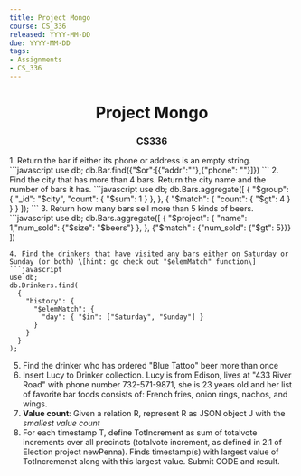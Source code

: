 ```yaml
---
title: Project Mongo
course: CS_336
released: YYYY-MM-DD
due: YYYY-MM-DD
tags:
- Assignments
- CS_336
---
```

<center><h1>Project Mongo</h1></center>
<center><h3>CS336</h3></center>
1. Return the bar if either its phone or address is an empty string.
```javascript
use db;
db.Bar.find({"$or":[{"addr":""},{"phone": ""}]})
```
2. Find the city that has more than 4 bars. Return the city name and the number of bars it has.
```javascript
use db;
db.Bars.aggregate([
  {
    "$group": {
      "_id": "$city",
      "count": {
        "$sum": 1
      }
    },
  },
  {
    "$match": { "count": { "$gt": 4 } }
  }
]);
```
3. Return how many bars sell more than 5 kinds of beers.
```javascript
use db;
db.Bars.aggregate([
    {
      "$project": {
        "name": 1,"num_sold": {"$size": "$beers"}
      },
    },
    {"$match" : {"num_sold": {"$gt": 5}}}
])

```
4. Find the drinkers that have visited any bars either on Saturday or Sunday (or both) \[hint: go check out "$elemMatch" function\]
```javascript
use db;
db.Drinkers.find(
  {
    "history": {
      "$elemMatch": {
        "day": { "$in": ["Saturday", "Sunday"] }
      }
    }
  }
);
```
5. Find the drinker who has ordered "Blue Tattoo" beer more than once
6. Insert Lucy to Drinker collection. Lucy is from Edison, lives at "433 River Road" with phone number 732-571-9871, she is 23 years old and her list of favorite bar foods consists of: French fries, onion rings, nachos, and wings.
7. **Value count**: Given a relation R, represent R as JSON object J with the *smallest value count*
8. For each timestamp T, define TotIncrement as sum of totalvote increments over all precincts (totalvote increment, as defined in 2.1 of Election project newPenna). Finds timestamp(s) with largest value of TotIncremenet along with this largest value. Submit CODE and result.